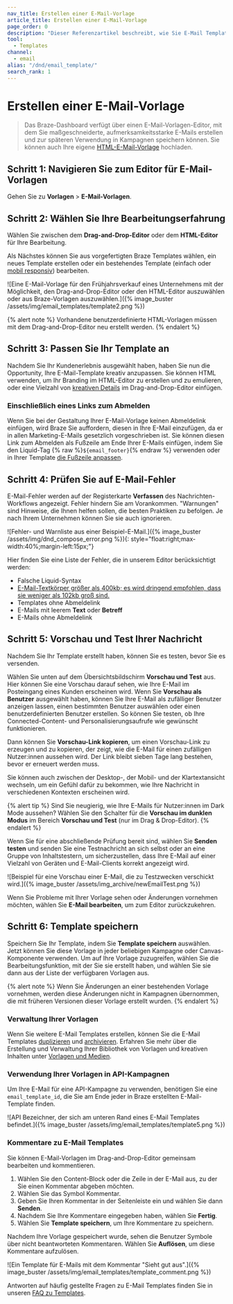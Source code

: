 ```yaml
---
nav_title: Erstellen einer E-Mail-Vorlage
article_title: Erstellen einer E-Mail-Vorlage
page_order: 0
description: "Dieser Referenzartikel beschreibt, wie Sie E-Mail Templates erstellen, anpassen und verwalten."
tool:
  - Templates
channel:
  - email
alias: "/dnd/email_template/"
search_rank: 1
---
```


# Erstellen einer E-Mail-Vorlage

> Das Braze-Dashboard verfügt über einen E-Mail-Vorlagen-Editor, mit dem Sie maßgeschneiderte, aufmerksamkeitsstarke E-Mails erstellen und zur späteren Verwendung in Kampagnen speichern können. Sie können auch Ihre eigene [HTML-E-Mail-Vorlage]({{site.baseurl}}/user_guide/message_building_by_channel/email/templates/html_email_template/) hochladen.

## Schritt 1: Navigieren Sie zum Editor für E-Mail-Vorlagen

Gehen Sie zu **Vorlagen** > **E-Mail-Vorlagen**.

## Schritt 2: Wählen Sie Ihre Bearbeitungserfahrung 

Wählen Sie zwischen dem **Drag-and-Drop-Editor** oder dem **HTML-Editor** für Ihre Bearbeitung. 

Als Nächstes können Sie aus vorgefertigten Braze Templates wählen, ein neues Template erstellen oder ein bestehendes Template (einfach oder [mobil responsiv]({{site.baseurl}}/help/release_notes/2018/may/#mobile-responsive-email-templates)) bearbeiten.

\![Eine E-Mail-Vorlage für den Frühjahrsverkauf eines Unternehmens mit der Möglichkeit, den Drag-and-Drop-Editor oder den HTML-Editor auszuwählen oder aus Braze-Vorlagen auszuwählen.]({% image_buster /assets/img/email_templates/template2.png %})

{% alert note %}
Vorhandene benutzerdefinierte HTML-Vorlagen müssen mit dem Drag-and-Drop-Editor neu erstellt werden.
{% endalert %}

## Schritt 3: Passen Sie Ihr Template an

Nachdem Sie Ihr Kundenerlebnis ausgewählt haben, haben Sie nun die Opportunity, Ihre E-Mail-Template kreativ anzupassen. Sie können HTML verwenden, um Ihr Branding im HTML-Editor zu erstellen und zu emulieren, oder eine Vielzahl von [kreativen Details]({{site.baseurl}}/user_guide/message_building_by_channel/email/drag_and_drop/overview/#creative-details) im Drag-and-Drop-Editor einfügen.

### Einschließlich eines Links zum Abmelden

Wenn Sie bei der Gestaltung Ihrer E-Mail-Vorlage keinen Abmeldelink einfügen, wird Braze Sie auffordern, diesen in Ihre E-Mail einzufügen, da er in allen Marketing-E-Mails gesetzlich vorgeschrieben ist. Sie können diesen Link zum Abmelden als Fußzeile am Ende Ihrer E-Mails einfügen, indem Sie den Liquid-Tag {% raw %}``${email_footer}``{% endraw %} verwenden oder in Ihrer Template [die Fußzeile anpassen]({{site.baseurl}}/user_guide/message_building_by_channel/email/managing_user_subscriptions/#custom-footer).

## Schritt 4: Prüfen Sie auf E-Mail-Fehler

E-Mail-Fehler werden auf der Registerkarte **Verfassen** des Nachrichten-Workflows angezeigt. Fehler hindern Sie am Vorankommen. "Warnungen" sind Hinweise, die Ihnen helfen sollen, die besten Praktiken zu befolgen. Je nach Ihrem Unternehmen können Sie sie auch ignorieren.

\![Fehler- und Warnliste aus einer Beispiel-E-Mail.]({% image_buster /assets/img/dnd_compose_error.png %}){: style="float:right;max-width:40%;margin-left:15px;"}

Hier finden Sie eine Liste der Fehler, die in unserem Editor berücksichtigt werden:

- Falsche Liquid-Syntax
- [E-Mail-Textkörper größer als 400kb; es wird dringend empfohlen, dass sie weniger als 102kb groß sind.]({{site.baseurl}}/user_guide/message_building_by_channel/email/best_practices/)
- Templates ohne Abmeldelink
- E-Mails mit leerem **Text** oder **Betreff**
- E-Mails ohne Abmeldelink

## Schritt 5: Vorschau und Test Ihrer Nachricht

Nachdem Sie Ihr Template erstellt haben, können Sie es testen, bevor Sie es versenden.

Wählen Sie unten auf dem Übersichtsbildschirm **Vorschau und Test** aus. Hier können Sie eine Vorschau darauf sehen, wie Ihre E-Mail im Posteingang eines Kunden erscheinen wird. Wenn Sie **Vorschau als Benutzer** ausgewählt haben, können Sie Ihre E-Mail als zufälliger Benutzer anzeigen lassen, einen bestimmten Benutzer auswählen oder einen benutzerdefinierten Benutzer erstellen. So können Sie testen, ob Ihre Connected-Content- und Personalisierungsaufrufe wie gewünscht funktionieren. 

Dann können Sie **Vorschau-Link kopieren**, um einen Vorschau-Link zu erzeugen und zu kopieren, der zeigt, wie die E-Mail für einen zufälligen Nutzer:innen aussehen wird. Der Link bleibt sieben Tage lang bestehen, bevor er erneuert werden muss.

Sie können auch zwischen der Desktop-, der Mobil- und der Klartextansicht wechseln, um ein Gefühl dafür zu bekommen, wie Ihre Nachricht in verschiedenen Kontexten erscheinen wird.

{% alert tip %}
Sind Sie neugierig, wie Ihre E-Mails für Nutzer:innen im Dark Mode aussehen? Wählen Sie den Schalter für die **Vorschau im dunklen Modus** im Bereich **Vorschau und Test** (nur im Drag & Drop-Editor).
{% endalert %}

Wenn Sie für eine abschließende Prüfung bereit sind, wählen Sie **Senden testen** und senden Sie eine Testnachricht an sich selbst oder an eine Gruppe von Inhaltstestern, um sicherzustellen, dass Ihre E-Mail auf einer Vielzahl von Geräten und E-Mail-Clients korrekt angezeigt wird.

\![Beispiel für eine Vorschau einer E-Mail, die zu Testzwecken verschickt wird.]({% image_buster /assets/img_archive/newEmailTest.png %})

Wenn Sie Probleme mit Ihrer Vorlage sehen oder Änderungen vornehmen möchten, wählen Sie **E-Mail bearbeiten**, um zum Editor zurückzukehren.

## Schritt 6: Template speichern

Speichern Sie Ihr Template, indem Sie **Template speichern** auswählen. Jetzt können Sie diese Vorlage in jeder beliebigen Kampagne oder Canvas-Komponente verwenden. Um auf Ihre Vorlage zuzugreifen, wählen Sie die Bearbeitungsfunktion, mit der Sie sie erstellt haben, und wählen Sie sie dann aus der Liste der verfügbaren Vorlagen aus.

{% alert note %}
Wenn Sie Änderungen an einer bestehenden Vorlage vornehmen, werden diese Änderungen nicht in Kampagnen übernommen, die mit früheren Versionen dieser Vorlage erstellt wurden.
{% endalert %}

### Verwaltung Ihrer Vorlagen

Wenn Sie weitere E-Mail Templates erstellen, können Sie die E-Mail Templates [duplizieren]({{site.baseurl}}/user_guide/engagement_tools/templates_and_media/managing_templates/#duplicate-templates) und [archivieren]({{site.baseurl}}/user_guide/engagement_tools/templates_and_media/managing_templates/#archive-templates). Erfahren Sie mehr über die Erstellung und Verwaltung Ihrer Bibliothek von Vorlagen und kreativen Inhalten unter [Vorlagen und Medien]({{site.baseurl}}/user_guide/engagement_tools/templates_and_media/).

### Verwendung Ihrer Vorlagen in API-Kampagnen

Um Ihre E-Mail für eine API-Kampagne zu verwenden, benötigen Sie eine `email_template_id`, die Sie am Ende jeder in Braze erstellten E-Mail-Template finden.

\![API Bezeichner, der sich am unteren Rand eines E-Mail Templates befindet.]({% image_buster /assets/img/email_templates/template5.png %})

### Kommentare zu E-Mail Templates

Sie können E-Mail-Vorlagen im Drag-and-Drop-Editor gemeinsam bearbeiten und kommentieren. 

1. Wählen Sie den Content-Block oder die Zeile in der E-Mail aus, zu der Sie einen Kommentar abgeben möchten.
2. Wählen Sie das Symbol <i class="fas fa-comment"></i> Kommentar.
3. Geben Sie Ihren Kommentar in der Seitenleiste ein und wählen Sie dann **Senden**.
4. Nachdem Sie Ihre Kommentare eingegeben haben, wählen Sie **Fertig**.
5. Wählen Sie **Template speichern**, um Ihre Kommentare zu speichern.

Nachdem Ihre Vorlage gespeichert wurde, sehen die Benutzer Symbole über nicht beantworteten Kommentaren. Wählen Sie **Auflösen**, um diese Kommentare aufzulösen.

\![Ein Template für E-Mails mit dem Kommentar "Sieht gut aus".]({% image_buster /assets/img/email_templates/template_comment.png %})

Antworten auf häufig gestellte Fragen zu E-Mail Templates finden Sie in unseren [FAQ zu Templates]({{site.baseurl}}/user_guide/message_building_by_channel/email/templates/faq/).

